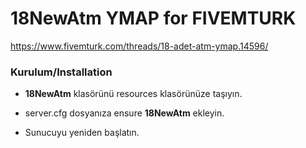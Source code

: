 # 18NewAtm YMAP for FIVEMTURK

https://www.fivemturk.com/threads/18-adet-atm-ymap.14596/

### Kurulum/Installation

- **18NewAtm** klasörünü resources klasörünüze taşıyın.

- server.cfg dosyanıza ensure **18NewAtm** ekleyin.

- Sunucuyu yeniden başlatın.
